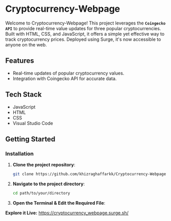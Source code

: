 # Cryptocurrency-Webpage

Welcome to Cryptocurrency-Webpage! This project leverages the **`Coingecko API`** to provide real-time value updates for three popular cryptocurrencies. Built with HTML, CSS, and JavaScript, it offers a simple yet effective way to track cryptocurrency prices. Deployed using Surge, it's now accessible to anyone on the web.

## Features

- Real-time updates of popular cryptocurrency values.
- Integration with Coingecko API for accurate data.

## Tech Stack

- JavaScript
- HTML
- CSS
- Visual Studio Code

## Getting Started

### Installation

1. **Clone the project repository**:
   ```bash
   git clone https://github.com/khizraghaffarkk/Cryptocurrency-Webpage.git
2. **Navigate to the project directory**:
   ```bash
   cd path/to/your/directory
3. **Open the Terminal & Edit the Required File**:

**Explore it Live:** https://cryptocurrency_webpage.surge.sh/
